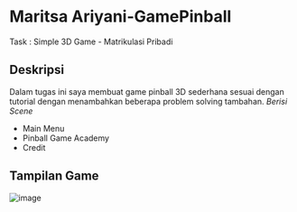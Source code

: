 # Maritsa Ariyani-GamePinball 
Task : Simple 3D Game - Matrikulasi Pribadi

## Deskripsi
  Dalam tugas ini saya membuat game pinball 3D sederhana sesuai dengan tutorial dengan menambahkan beberapa problem solving tambahan. 
*Berisi Scene*
  * Main Menu
  * Pinball Game Academy
  * Credit
 
## Tampilan Game
![image](https://github.com/Maritsa03/Maritsa-GamePinball/assets/131169444/bbe40342-f43d-41a1-a071-56b1c0b16e2c)   
